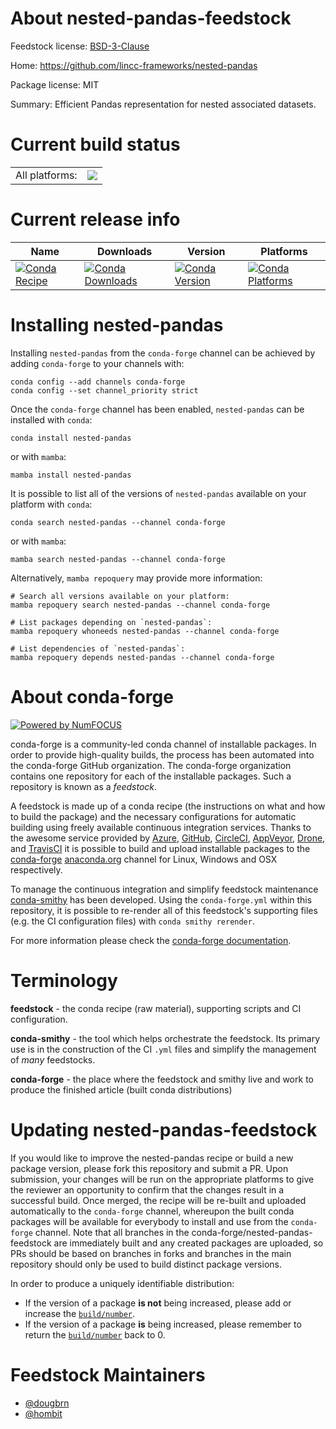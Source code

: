 About nested-pandas-feedstock
=============================

Feedstock license: [BSD-3-Clause](https://github.com/conda-forge/nested-pandas-feedstock/blob/main/LICENSE.txt)

Home: https://github.com/lincc-frameworks/nested-pandas

Package license: MIT

Summary: Efficient Pandas representation for nested associated datasets.

Current build status
====================


<table><tr><td>All platforms:</td>
    <td>
      <a href="https://dev.azure.com/conda-forge/feedstock-builds/_build/latest?definitionId=23283&branchName=main">
        <img src="https://dev.azure.com/conda-forge/feedstock-builds/_apis/build/status/nested-pandas-feedstock?branchName=main">
      </a>
    </td>
  </tr>
</table>

Current release info
====================

| Name | Downloads | Version | Platforms |
| --- | --- | --- | --- |
| [![Conda Recipe](https://img.shields.io/badge/recipe-nested--pandas-green.svg)](https://anaconda.org/conda-forge/nested-pandas) | [![Conda Downloads](https://img.shields.io/conda/dn/conda-forge/nested-pandas.svg)](https://anaconda.org/conda-forge/nested-pandas) | [![Conda Version](https://img.shields.io/conda/vn/conda-forge/nested-pandas.svg)](https://anaconda.org/conda-forge/nested-pandas) | [![Conda Platforms](https://img.shields.io/conda/pn/conda-forge/nested-pandas.svg)](https://anaconda.org/conda-forge/nested-pandas) |

Installing nested-pandas
========================

Installing `nested-pandas` from the `conda-forge` channel can be achieved by adding `conda-forge` to your channels with:

```
conda config --add channels conda-forge
conda config --set channel_priority strict
```

Once the `conda-forge` channel has been enabled, `nested-pandas` can be installed with `conda`:

```
conda install nested-pandas
```

or with `mamba`:

```
mamba install nested-pandas
```

It is possible to list all of the versions of `nested-pandas` available on your platform with `conda`:

```
conda search nested-pandas --channel conda-forge
```

or with `mamba`:

```
mamba search nested-pandas --channel conda-forge
```

Alternatively, `mamba repoquery` may provide more information:

```
# Search all versions available on your platform:
mamba repoquery search nested-pandas --channel conda-forge

# List packages depending on `nested-pandas`:
mamba repoquery whoneeds nested-pandas --channel conda-forge

# List dependencies of `nested-pandas`:
mamba repoquery depends nested-pandas --channel conda-forge
```


About conda-forge
=================

[![Powered by
NumFOCUS](https://img.shields.io/badge/powered%20by-NumFOCUS-orange.svg?style=flat&colorA=E1523D&colorB=007D8A)](https://numfocus.org)

conda-forge is a community-led conda channel of installable packages.
In order to provide high-quality builds, the process has been automated into the
conda-forge GitHub organization. The conda-forge organization contains one repository
for each of the installable packages. Such a repository is known as a *feedstock*.

A feedstock is made up of a conda recipe (the instructions on what and how to build
the package) and the necessary configurations for automatic building using freely
available continuous integration services. Thanks to the awesome service provided by
[Azure](https://azure.microsoft.com/en-us/services/devops/), [GitHub](https://github.com/),
[CircleCI](https://circleci.com/), [AppVeyor](https://www.appveyor.com/),
[Drone](https://cloud.drone.io/welcome), and [TravisCI](https://travis-ci.com/)
it is possible to build and upload installable packages to the
[conda-forge](https://anaconda.org/conda-forge) [anaconda.org](https://anaconda.org/)
channel for Linux, Windows and OSX respectively.

To manage the continuous integration and simplify feedstock maintenance
[conda-smithy](https://github.com/conda-forge/conda-smithy) has been developed.
Using the ``conda-forge.yml`` within this repository, it is possible to re-render all of
this feedstock's supporting files (e.g. the CI configuration files) with ``conda smithy rerender``.

For more information please check the [conda-forge documentation](https://conda-forge.org/docs/).

Terminology
===========

**feedstock** - the conda recipe (raw material), supporting scripts and CI configuration.

**conda-smithy** - the tool which helps orchestrate the feedstock.
                   Its primary use is in the construction of the CI ``.yml`` files
                   and simplify the management of *many* feedstocks.

**conda-forge** - the place where the feedstock and smithy live and work to
                  produce the finished article (built conda distributions)


Updating nested-pandas-feedstock
================================

If you would like to improve the nested-pandas recipe or build a new
package version, please fork this repository and submit a PR. Upon submission,
your changes will be run on the appropriate platforms to give the reviewer an
opportunity to confirm that the changes result in a successful build. Once
merged, the recipe will be re-built and uploaded automatically to the
`conda-forge` channel, whereupon the built conda packages will be available for
everybody to install and use from the `conda-forge` channel.
Note that all branches in the conda-forge/nested-pandas-feedstock are
immediately built and any created packages are uploaded, so PRs should be based
on branches in forks and branches in the main repository should only be used to
build distinct package versions.

In order to produce a uniquely identifiable distribution:
 * If the version of a package **is not** being increased, please add or increase
   the [``build/number``](https://docs.conda.io/projects/conda-build/en/latest/resources/define-metadata.html#build-number-and-string).
 * If the version of a package **is** being increased, please remember to return
   the [``build/number``](https://docs.conda.io/projects/conda-build/en/latest/resources/define-metadata.html#build-number-and-string)
   back to 0.

Feedstock Maintainers
=====================

* [@dougbrn](https://github.com/dougbrn/)
* [@hombit](https://github.com/hombit/)


<!-- dummy commit to enable rerendering -->

